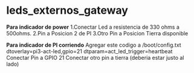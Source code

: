# leds_externos_gateway

<b>Para indicador de power</b>
1.Conectar Led a resistencia de 330 ohms a 500ohms.
2.Pin a Posicion 2 de PI
3.Otro Pin a Posicion Tierra disponible

<b>Para indicador de PI corriendo</b>
Agregar este codigo a /boot/config.txt
  dtoverlay=pi3-act-led,gpio=21
  dtparam=act_led_trigger=heartbeat
Conectar Pin a GPIO 21
Conectar otro pin a tierra (deberia estar justo al lado)
